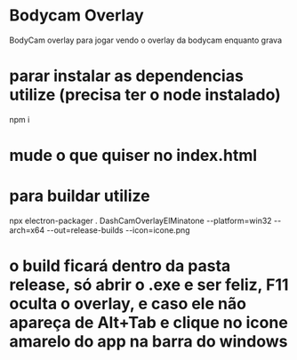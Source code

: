 # Bodycam Overlay
BodyCam overlay para jogar vendo o overlay da bodycam enquanto grava

# parar instalar as dependencias utilize (precisa ter o node instalado)
npm i 

# mude o que quiser no index.html

# para buildar utilize

npx electron-packager . DashCamOverlayElMinatone --platform=win32 --arch=x64 --out=release-builds --icon=icone.png

# o build ficará dentro da pasta release, só abrir o .exe e ser feliz, F11 oculta o overlay, e caso ele não apareça de Alt+Tab e clique no icone amarelo do app na barra do windows
